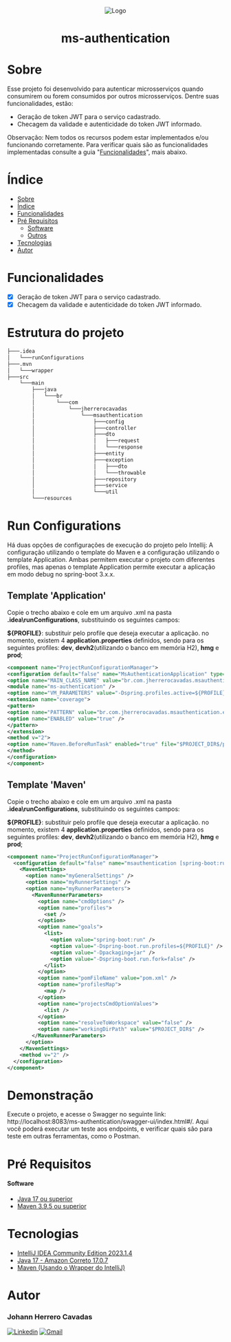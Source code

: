 <div align="center">

![Logo](https://placehold.co/730x410)

</div>

<h1 align = "center"> ms-authentication </h1>

# Sobre
Esse projeto foi desenvolvido para autenticar microsserviços quando consumirem ou forem consumidos por outros microsserviços. Dentre suas funcionalidades, estão:

- Geração de token JWT para o serviço cadastrado.
- Checagem da validade e autenticidade do token JWT informado.

Observação: Nem todos os recursos podem estar implementados e/ou funcionando corretamente. Para verificar quais são as funcionalidades implementadas consulte a guia "[Funcionalidades](#Funcionalidades)", mais abaixo.

# Índice

* [Sobre](#sobre)
* [Índice](#índice)
* [Funcionalidades](#funcionalidades)
* [Pré Requisitos](#pré-requisitos)
    * [Software](#software)
    * [Outros](#outros)
* [Tecnologias](#tecnologias)
* [Autor](#autor)


# Funcionalidades

- [x] Geração de token JWT para o serviço cadastrado.
- [x] Checagem da validade e autenticidade do token JWT informado.

# Estrutura do projeto
```bash
├───.idea                                               
│   └───runConfigurations                               
├───.mvn                                                
│   └───wrapper                                         
├───src                                                 
    └───main                                            
        ├───java                                        
        │   └───br                                      
        │       └───com                                 
        │           └───jherrerocavadas                 
        │               └───msauthentication            
        │                   ├───config                  
        │                   ├───controller              
        │                   ├───dto                     
        │                   │   ├───request             
        │                   │   └───response            
        │                   ├───entity
        │                   ├───exception
        │                   │   ├───dto
        │                   │   └───throwable
        │                   ├───repository
        │                   ├───service
        │                   └───util
        └───resources

```


# Run Configurations

Há duas opções de configurações de execução do projeto pelo Intellij: 
A configuração utilizando o template do Maven e a configuração utilizando o template Application.
Ambas permitem executar o projeto com diferentes profiles, mas apenas o template Application permite
executar a aplicação em modo debug no spring-boot 3.x.x.

## Template 'Application'
Copie o trecho abaixo e cole em um arquivo .xml na pasta **.idea\runConfigurations**, substituindo 
os seguintes campos:

**${PROFILE}**: substituir pelo profile que deseja executar a aplicação. no momento, existem 4 **application.properties**
definidos, sendo para os seguintes profiles: **dev**, **devh2**(utilizando o banco em memória H2), **hmg** e **prod**;

```xml
<component name="ProjectRunConfigurationManager">
<configuration default="false" name="MsAuthenticationApplication" type="Application" factoryName="Application" nameIsGenerated="true">
<option name="MAIN_CLASS_NAME" value="br.com.jherrerocavadas.msauthentication.MsAuthenticationApplication" />
<module name="ms-authentication" />
<option name="VM_PARAMETERS" value="-Dspring.profiles.active=${PROFILE}" />
<extension name="coverage">
<pattern>
<option name="PATTERN" value="br.com.jherrerocavadas.msauthentication.entity.*" />
<option name="ENABLED" value="true" />
</pattern>
</extension>
<method v="2">
<option name="Maven.BeforeRunTask" enabled="true" file="$PROJECT_DIR$/pom.xml" goal="compile" />
</method>
</configuration>
</component>
```

## Template 'Maven'
Copie o trecho abaixo e cole em um arquivo .xml na pasta **.idea\runConfigurations**, substituindo
os seguintes campos:

**${PROFILE}**: substituir pelo profile que deseja executar a aplicação. no momento, existem 4 **application.properties**
definidos, sendo para os seguintes profiles: **dev**, **devh2**(utilizando o banco em memória H2), **hmg** e **prod**;

```xml
<component name="ProjectRunConfigurationManager">
  <configuration default="false" name="msauthentication [spring-boot:run...]" type="MavenRunConfiguration" factoryName="Maven">
    <MavenSettings>
      <option name="myGeneralSettings" />
      <option name="myRunnerSettings" />
      <option name="myRunnerParameters">
        <MavenRunnerParameters>
          <option name="cmdOptions" />
          <option name="profiles">
            <set />
          </option>
          <option name="goals">
            <list>
              <option value="spring-boot:run" />
              <option value="-Dspring-boot.run.profiles=${PROFILE}" />
              <option value="-Dpackaging=jar" />
              <option value="-Dspring-boot.run.fork=false" />
            </list>
          </option>
          <option name="pomFileName" value="pom.xml" />
          <option name="profilesMap">
            <map />
          </option>
          <option name="projectsCmdOptionValues">
            <list />
          </option>
          <option name="resolveToWorkspace" value="false" />
          <option name="workingDirPath" value="$PROJECT_DIR$" />
        </MavenRunnerParameters>
      </option>
    </MavenSettings>
    <method v="2" />
  </configuration>
</component>
```

# Demonstração
Execute o projeto, e acesse o Swagger no seguinte link: http://localhost:8083/ms-authentication/swagger-ui/index.html#/.
Aqui você poderá executar um teste aos endpoints, e verificar quais são para teste em outras ferramentas, como o Postman.


# Pré Requisitos

#### Software
- [Java 17 ou superior](https://docs.aws.amazon.com/corretto/latest/corretto-17-ug/downloads-list.html)
- [Maven 3.9.5 ou superior](https://maven.apache.org/download.cgi)

# Tecnologias
- [IntelliJ IDEA Community Edition 2023.1.4](https://www.jetbrains.com)
- [Java 17 - Amazon Correto 17.0.7](https://www.java.com/pt-BR/)
- [Maven (Usando o Wrapper do IntelliJ)](https://maven.apache.org)


# Autor
### Johann Herrero Cavadas
[![Linkedin](https://img.shields.io/badge/LinkedIn-0077B5?style=for-the-badge&logo=linkedin&logoColor=white)](https://www.linkedin.com/in/jherrerocavadas/)
[![Gmail](https://img.shields.io/badge/Gmail-D14836?style=for-the-badge&logo=gmail&logoColor=white)](mailto:jherrerocavadas@gmail.com)
